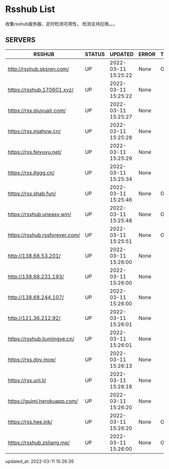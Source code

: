 # Rsshub List

收集rsshub服务器，定时检测可用性， 检测支持应用。。。


## SERVERS

|  RSSHUB   | STATUS  | UPDATED  | ERROR  | TWITTER |  
|  ----  | ----  | ----  | ----  | ---- |  
| http://rsshub.sksren.com/ | UP | 2022-03-11 15:25:22 | None |OK|  
| https://rsshub.170601.xyz/ | UP | 2022-03-11 15:25:22 | None ||  
| https://rss.qiuyuair.com/ | UP | 2022-03-11 15:25:27 | None ||  
| https://rss.injahow.cn/ | UP | 2022-03-11 15:25:28 | None ||  
| https://rss.feiyuyu.net/ | UP | 2022-03-11 15:25:29 | None ||  
| https://rss.itggg.cn/ | UP | 2022-03-11 15:25:34 | None ||  
| https://rss.shab.fun/ | UP | 2022-03-11 15:25:46 | None |OK|  
| https://rsshub.uneasy.win/ | UP | 2022-03-11 15:25:48 | None |OK|  
| https://rsshub.rssforever.com/ | UP | 2022-03-11 15:25:51 | None |OK|  
| http://138.68.53.201/ | UP | 2022-03-11 15:26:00 | None ||  
| http://138.68.231.193/ | UP | 2022-03-11 15:26:00 | None ||  
| http://138.68.244.107/ | UP | 2022-03-11 15:26:00 | None ||  
| http://121.36.212.92/ | UP | 2022-03-11 15:26:01 | None ||  
| https://rsshub.liumingye.cn/ | UP | 2022-03-11 15:26:01 | None ||  
| https://rss.dov.moe/ | UP | 2022-03-11 15:26:13 | None ||  
| https://rss.unl.li/ | UP | 2022-03-11 15:26:18 | None ||  
| https://guimi.herokuapp.com/ | UP | 2022-03-11 15:26:20 | None ||  
| https://rss.hee.ink/ | UP | 2022-03-11 15:26:20 | None |OK|  
| https://rsshub.zsliang.me/ | UP | 2022-03-11 15:26:00 | None |OK|  
  

updated_at: 2022-03-11 15:26:26  
